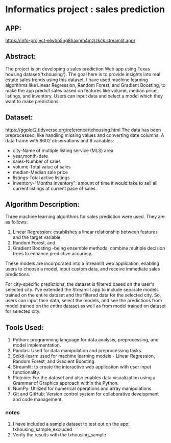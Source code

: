 # Informatics project : sales prediction

## APP:
https://info-project-elwbo5ng8haxnm4mzjzkck.streamlit.app/


## Abstract:
The project is on developing a sales prediction Web app using Texas housing dataset('txhousing'). The goal here is to provide insights into real estate sales trends using this dataset. I have used machine learning algorithms like Linear Regression, Random Forest, and Gradient Boosting, to make the app predict sales based on features like volume, median price, listings, and inventory. Users can input data and select a model which they want to make predictions.

## Dataset:
https://ggplot2.tidyverse.org/reference/txhousing.html
The data has been preprocessed, like handling missing values and converting date columns.
A data frame with 8602 observations and 9 variables:
-  city-Name of multiple listing service (MLS) area
-  year,month-date
-  sales-Number of sales
-  volume-Total value of sales
-  median-Median sale price
-  listings-Total active listings
-  inventory-"Months inventory": amount of time it would take to sell all current listings at current pace of sales.

## Algorithm Description:
Three machine learning algorithms for sales prediction were used. They are as follows:
1. Linear Regression: establishes a linear relationship between features and the target variable.
2. Random Forest, and
3. Gradient Boosting -being ensemble methods, combine multiple decision trees to enhance predictive accuracy.
   
These models are incorporated into a Streamlit web application, enabling users to choose a model, input custom data, and receive immediate sales predictions.

For city-specific predictions, the dataset is filtered based on the user's selected city.
I've extended the Streamlit app to include separate models trained on the entire dataset and the filtered data for the selected city. So, users can input their data, select the models, and see the predictions from model trained on the entire dataset as well as from model trained on dataset for selected city.

## Tools Used:

1. Python: programming language for data analysis, preprocessing, and model implementation.
2. Pandas: Used for data manipulation and preprocessing tasks.
3. Scikit-learn: used for machine learning models - Linear Regression, Random Forest, and Gradient Boosting.
4. Streamlit: to create the interactive web application with user input functionality.
5. Plotnine: For the dataset and also enables data visualization using a Grammar of Graphics approach within the Python.
6. NumPy: Utilized for numerical operations and array manipulations.
7. Git and GitHub: Version control system for collaborative development and code management.


### notes
1. I have included a sample dataset to test out on the app: txhousing_sample_excluded
2. Verify the results with the txhousing_sample
